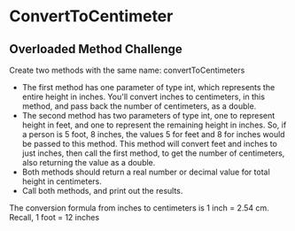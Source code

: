 # ConvertToCentimeter

## Overloaded Method Challenge

Create two methods with the same name: convertToCentimeters

* The first method has one parameter of type int, which represents the entire height in inches. You'll convert inches to centimeters, in this method, and pass back the number of centimeters, as a double.
* The second method has two parameters of type int, one to represent height in feet, and one to represent the remaining height in inches. So, if a person is 5 foot, 8 inches, the values 5 for feet and 8 for inches would be passed to this method. This method will convert feet and inches to just inches, then call the first method, to get the number of centimeters, also returning the value as a double.
* Both methods should return a real number or decimal value for total height in centimeters.
* Call both methods, and print out the results.

The conversion formula from inches to centimeters is 1 inch = 2.54 cm. Recall, 1 foot = 12 inches
